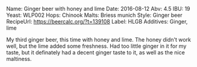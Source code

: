 Name: Ginger beer with honey and lime
Date: 2016-08-12
Abv: 4.5
IBU: 19
Yeast: WLP002
Hops: Chinook
Malts: Briess munich
Style: Ginger beer
RecipeUrl: https://beercalc.org/?t=139108
Label: HLGB
Additives: Ginger, lime

My third ginger beer, this time with honey and lime. The honey didn't work well, but the lime added some freshness. Had too little ginger in it for my taste, but it definately had a decent ginger taste to it, as well as the nice maltiness.

